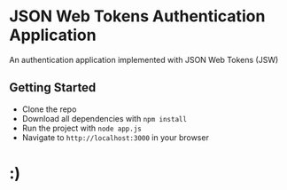 # JSON Web Tokens Authentication Application
An authentication application implemented with JSON Web Tokens (JSW)

## Getting Started
- Clone the repo
- Download all dependencies with `npm install`
- Run the project with `node app.js`
- Navigate to `http://localhost:3000` in your browser

# :)
